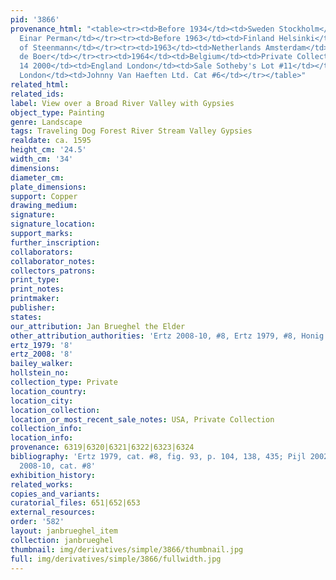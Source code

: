 ```yaml
---
pid: '3866'
provenance_html: "<table><tr><td>Before 1934</td><td>Sweden Stockholm</td><td>Collection
  Einar Perman</td></tr><tr><td>Before 1963</td><td>Finland Helsinki</td><td>Collection
  of Steenmann</td></tr><tr><td>1963</td><td>Netherlands Amsterdam</td><td>Galerie
  de Boer</td></tr><tr><td>1964</td><td>Belgium</td><td>Private Collection</td></tr><tr><td>Dec
  14 2000</td><td>England London</td><td>Sale Sotheby's Lot #11</td></tr><tr><td>2002</td><td>England
  London</td><td>Johnny Van Haeften Ltd. Cat #6</td></tr></table>"
related_html:
related_ids:
label: View over a Broad River Valley with Gypsies
object_type: Painting
genre: Landscape
tags: Traveling Dog Forest River Stream Valley Gypsies
realdate: ca. 1595
height_cm: '24.5'
width_cm: '34'
dimensions:
diameter_cm:
plate_dimensions:
support: Copper
drawing_medium:
signature:
signature_location:
support_marks:
further_inscription:
collaborators:
collaborator_notes:
collectors_patrons:
print_type:
print_notes:
printmaker:
publisher:
states:
our_attribution: Jan Brueghel the Elder
other_attribution_authorities: 'Ertz 2008-10, #8, Ertz 1979, #8, Honig database'
ertz_1979: '8'
ertz_2008: '8'
bailey_walker:
hollstein_no:
collection_type: Private
location_country:
location_city:
location_collection:
location_or_most_recent_sale_notes: USA, Private Collection
collection_info:
location_info:
provenance: 6319|6320|6321|6322|6323|6324
bibliography: 'Ertz 1979, cat. #8, fig. 93, p. 104, 138, 435; Pijl 2002, p. 276; Ertz
  2008-10, cat. #8'
exhibition_history:
related_works:
copies_and_variants:
curatorial_files: 651|652|653
external_resources:
order: '582'
layout: janbrueghel_item
collection: janbrueghel
thumbnail: img/derivatives/simple/3866/thumbnail.jpg
full: img/derivatives/simple/3866/fullwidth.jpg
---
```

